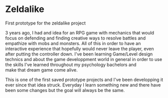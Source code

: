 # Zeldalike

 First prototype for the zeldalike project
 
   3 years ago, I had and idea for an RPG game with mechanics that would focus on defending and finding creative ways to resolve battles and empathize with mobs and monsters.
   All of this in order to have an interactive experience that hopefully would never leave the player, even after putting the controller down. 
   I've been learning Game/Level design technics and about the game developpment world in general in order to use the skills I've learned throughout my psychology bachelors and  
   make that dream game come alive.
  
This is one of the first saved prototype projects and I've been developping it ever since that idea struck. Everyday I learn something new and there have been some changes but the goal will always be the same.  

